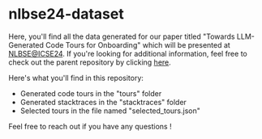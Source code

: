 # nlbse24-dataset

Here, you'll find all the data generated for our paper titled "Towards LLM-Generated Code Tours for Onboarding" which will be presented at [NLBSE@ICSE24](https://nlbse2024.github.io/).
If you're looking for additional information, feel free to check out the parent repository by clicking [here](https://github.com/balfroim/nlbse24).

Here's what you'll find in this repository:
- Generated code tours in the "tours" folder
- Generated stacktraces in the "stacktraces" folder
- Selected tours in the file named "selected_tours.json"

Feel free to reach out if you have any questions !